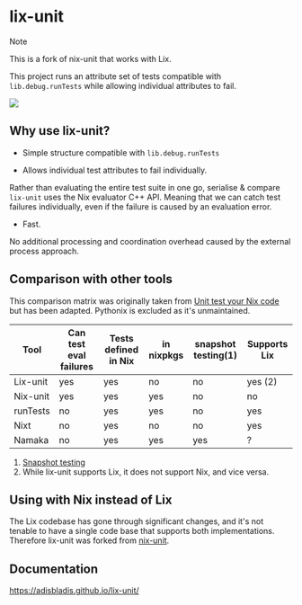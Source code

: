 # lix-unit

> [!NOTE]
> This is a fork of nix-unit that works with Lix.

This project runs an attribute set of tests compatible with `lib.debug.runTests` while allowing individual attributes to fail.

![](./.github/demo.gif)

## Why use lix-unit?

- Simple structure compatible with `lib.debug.runTests`

- Allows individual test attributes to fail individually.

Rather than evaluating the entire test suite in one go, serialise & compare `lix-unit` uses the Nix evaluator C++ API.
Meaning that we can catch test failures individually, even if the failure is caused by an evaluation error.

- Fast.

No additional processing and coordination overhead caused by the external process approach.

## Comparison with other tools
This comparison matrix was originally taken from [Unit test your Nix code](https://www.tweag.io/blog/2022-09-01-unit-test-your-nix-code/) but has been adapted.
Pythonix is excluded as it's unmaintained.

| Tool        | Can test eval failures | Tests defined in Nix | in nixpkgs | snapshot testing(1) | Supports Lix |
| ----------- | ---------------------- | -------------------- | ---------- |-------------------- | ------------ |
| Lix-unit    | yes                    | yes                  | no         | no                  | yes (2)      |
| Nix-unit    | yes                    | yes                  | yes        | no                  | no           |
| runTests    | no                     | yes                  | yes        | no                  | yes          |
| Nixt        | no                     | yes                  | no         | no                  | yes          |
| Namaka      | no                     | yes                  | yes        | yes                 | ?            |

1. [Snapshot testing](https://github.com/nix-community/namaka#snapshot-testing)
2. While lix-unit supports Lix, it does not support Nix, and vice versa.

## Using with Nix instead of Lix

The Lix codebase has gone through significant changes, and it's not tenable to have a single code base that supports both implementations.
Therefore lix-unit was forked from [nix-unit](https://github.com/nix-community/nix-unit).

## Documentation

https://adisbladis.github.io/lix-unit/
